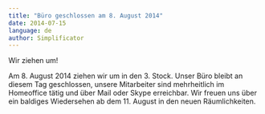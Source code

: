 ```yaml
---
title: "Büro geschlossen am 8. August 2014"
date: 2014-07-15
language: de
author: Simplificator
---
```


Wir ziehen um! 

Am 8. August 2014 ziehen wir um in den 3. Stock. Unser Büro bleibt an diesem Tag geschlossen, unsere Mitarbeiter sind mehrheitlich im Homeoffice tätig und über Mail oder Skype erreichbar. Wir freuen uns über ein baldiges Wiedersehen ab dem 11. August in den neuen Räumlichkeiten.
